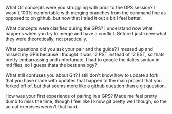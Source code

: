 
What Git concepts were you struggling with prior to the GPS session?
I wasn't 100% comfortable with merging branches from the command line as opposed to on github, but now that I tried it out a bit I feel better.

What concepts were clarified during the GPS?
I understand now what happens when you try to merge and have a conflict. Before I just knew what they were theoretically, not practically.

What questions did you ask your pair and the guide?
I messed up and missed my GPS because I thought it was 12 PST instead of 12 EST, so thats pretty embarrassing and unfortunate. I had to google the italics syntax in md files, so I guess thats the best analogy?
    
What still confuses you about Git?
I still don't know how to update a fork that you have made with updates that happen to the main project that you forked off of, but that seems more like a  github question than a git question.
    
How was your first experience of pairing in a GPS?
Made me feel pretty dumb to miss the time, though I feel like I know git pretty well though, so the actual exercises weren't that hard.
